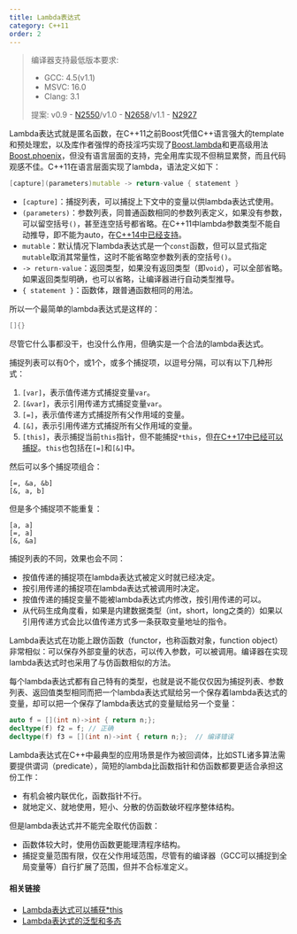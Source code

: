 ```yaml
---
title: Lambda表达式
category: C++11
order: 2
---
```


> 编译器支持最低版本要求:
> * GCC: 4.5(v1.1)
> * MSVC: 16.0
> * Clang: 3.1
>
> 提案: v0.9 - [N2550](http://www.open-std.org/jtc1/sc22/wg21/docs/papers/2008/n2550.pdf)/v1.0 - [N2658](http://www.open-std.org/jtc1/sc22/wg21/docs/papers/2008/n2658.pdf)/v1.1 - [N2927](http://www.open-std.org/jtc1/sc22/wg21/docs/papers/2009/n2927.pdf)

Lambda表达式就是匿名函数，在C++11之前Boost凭借C++语言强大的template和预处理宏，以及库作者强悍的奇技淫巧实现了[Boost.lambda](http://www.boost.org/doc/libs/1_65_0/doc/html/lambda.html)和更高级用法[Boost.phoenix](http://www.boost.org/doc/libs/1_65_0/libs/phoenix/)，但没有语言层面的支持，完全用库实现不但稍显累赘，而且代码观感不佳。C++11在语言层面实现了lambda，语法定义如下：

```c++
[capture](parameters)mutable -> return-value { statement }
```

* `[capture]`：捕捉列表，可以捕捉上下文中的变量以供lambda表达式使用。
* `(parameters)`：参数列表，同普通函数相同的参数列表定义，如果没有参数，可以留空括号`()`，甚至连空括号都省略。在C++11中lambda参数类型不能自动推导，即不能为auto，在[C++14中已经支持](../../C++14/generic-plymorphic-lambda/)。
* `mutable`：默认情况下lambda表达式是一个`const`函数，但可以显式指定`mutable`取消其常量性，这时不能省略空参数列表的空括号`()`。
* `-> return-value`：返回类型，如果没有返回类型（即`void`），可以全部省略。如果返回类型明确，也可以省略，让编译器进行自动类型推导。
* `{ statement }`：函数体，跟普通函数相同的用法。

所以一个最简单的lambda表达式是这样的：

```c++
[]{}
```

尽管它什么事都没干，也没什么作用，但确实是一个合法的lambda表达式。

捕捉列表可以有0个，或1个，或多个捕捉项，以逗号分隔，可以有以下几种形式：

1. `[var]`，表示值传递方式捕捉变量`var`。
2. `[&var]`，表示引用传递方式捕捉变量`var`。
3. `[=]`，表示值传递方式捕捉所有父作用域的变量。
4. `[&]`，表示引用传递方式捕捉所有父作用域的变量。
5. `[this]`，表示捕捉当前`this`指针，但不能捕捉`*this`，但[在C++17中已经可以捕捉](../../C++17/lambda-capture-of-star-this/)。`this`也包括在`[=]`和`[&]`中。

然后可以多个捕捉项组合：

```
[=, &a, &b]
[&, a, b]
```

但是多个捕捉项不能重复：

```
[a, a]
[=, a]
[&, &a]
```

捕捉列表的不同，效果也会不同：

* 按值传递的捕捉项在lambda表达式被定义时就已经决定。
* 按引用传递的捕捉项在lambda表达式被调用时决定。
* 按值传递的捕捉变量不能被lambda表达式内修改，按引用传递的可以。
* 从代码生成角度看，如果是内建数据类型（int，short，long之类的）如果以引用传递方式会比以值传递方式多一条获取变量地址的指令。

Lambda表达式在功能上跟仿函数（functor，也称函数对象，function object）非常相似：可以保存外部变量的状态，可以传入参数，可以被调用。编译器在实现lambda表达式时也采用了与仿函数相似的方法。

每个lambda表达式都有自己特有的类型，也就是说不能仅仅因为捕捉列表、参数列表、返回值类型相同而把一个lambda表达式赋给另一个保存着lambda表达式的变量，却可以把一个保存了lambda表达式的变量赋给另一个变量：

```c++
auto f = [](int n)->int { return n;};
decltype(f) f2 = f; // 正确
decltype(f) f3 = [](int n)->int { return n;};  // 编译错误
```

Lambda表达式在C++中最典型的应用场景是作为被回调体，比如STL诸多算法需要提供谓词（predicate），简短的lambda比函数指针和仿函数都要更适合承担这份工作：

* 有机会被内联优化，函数指针不行。
* 就地定义、就地使用，短小、分散的仿函数破坏程序整体结构。

但是lambda表达式并不能完全取代仿函数：

* 函数体较大时，使用仿函数更能理清程序结构。
* 捕捉变量范围有限，仅在父作用域范围，尽管有的编译器（GCC可以捕捉到全局变量等）自行扩展了范围，但并不合标准定义。

#### 相关链接

- [Lambda表达式可以捕获*this](../../C++17/lambda-capture-of-star-this/)
- [Lambda表达式的泛型和多态](../../C++14/generic-plymorphic-lambda/)

